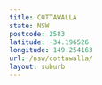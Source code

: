 ```yaml
---
title: COTTAWALLA
state: NSW
postcode: 2583
latitude: -34.196526
longitude: 149.254163
url: /nsw/cottawalla/
layout: suburb
---
```

